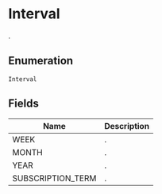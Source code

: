 # Interval

.

## Enumeration

`Interval`

## Fields

| Name | Description |
|  --- | --- |
| WEEK | . |
| MONTH | . |
| YEAR | . |
| SUBSCRIPTION_TERM | . |
